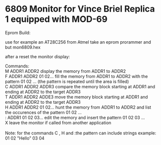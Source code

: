 # 6809 Monitor for Vince Briel Replica 1 equipped with MOD-69

Eprom Build:

use for example an AT28C256 from Atmel
take an eprom prorammer and but mon6809.hex

after a reset the monitor display:


Commands:<br>
M ADDR1 ADDR2                   display the memory from ADDR1 to ADDR2<br>
F ADDR1 ADDR2 01 02...          fill the memory from ADDR1 to ADDR2 with the pattern 01 02 ... (the pattern is repeated until the area is filled)<br>
C ADDR1 ADDR2 ADDR3             compare the memory block starting at ADDR1 and ending at ADDR2 to the target ADDR3<br>
T ADDR1 ADDR2 ADDE3             move the memory block starting at ADDR1 and ending at ADDR2 to the target ADDR3<br>
H ADDR1 ADDR2 01 02...          hunt the memory from ADDR1 to ADDR2 and list the occurences of the pattern 01 02 ...<br>
: ADDR1 01 02 03...             edit the memory and insert the pattern 01 02 03 ...<br>
X                               leave the monitor if called from another application<br>
<br>
Note: for the commands C , H and :the pattern can include strings  example:   01 02 "Hello" 03 04<br>



